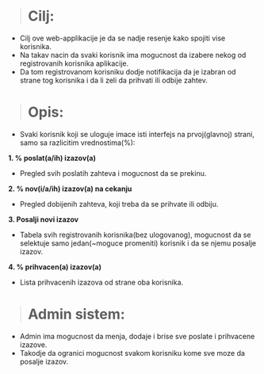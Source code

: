 > # Cilj:
* Cilj ove web-applikacije je da se nadje resenje kako spojiti vise korisnika.
* Na takav nacin da svaki korisnik ima mogucnost da izabere nekog od registrovanih korisnika aplikacije.
* Da tom registrovanom korisniku dodje notifikacija da je izabran od strane tog korisnika i da li zeli da prihvati ili odbije zahtev.

> # Opis:
* Svaki korisnik koji se uloguje imace isti interfejs na prvoj(glavnoj) strani, samo sa razlicitim vrednostima(%): 

**1. % poslat(a/ih) izazov(a)**
* Pregled svih poslatih zahteva i mogucnost da se prekinu.

**2. % nov(i/a/ih) izazov(a) na cekanju**
*  Pregled dobijenih zahteva, koji treba da se prihvate ili odbiju.

**3. Posalji novi izazov**
* Tabela svih registrovanih korisnika(bez ulogovanog), mogucnost da se selektuje samo jedan(~moguce promeniti) korisnik i da se njemu posalje izazov. 

**4. % prihvacen(a) izazov(a)**
* Lista prihvacenih izazova od strane oba korisnika.

> # Admin sistem:
* Admin ima mogucnost da menja, dodaje i brise sve poslate i prihvacene izazove. 
* Takodje da ogranici mogucnost svakom korisniku kome sve moze da posalje izazov.

